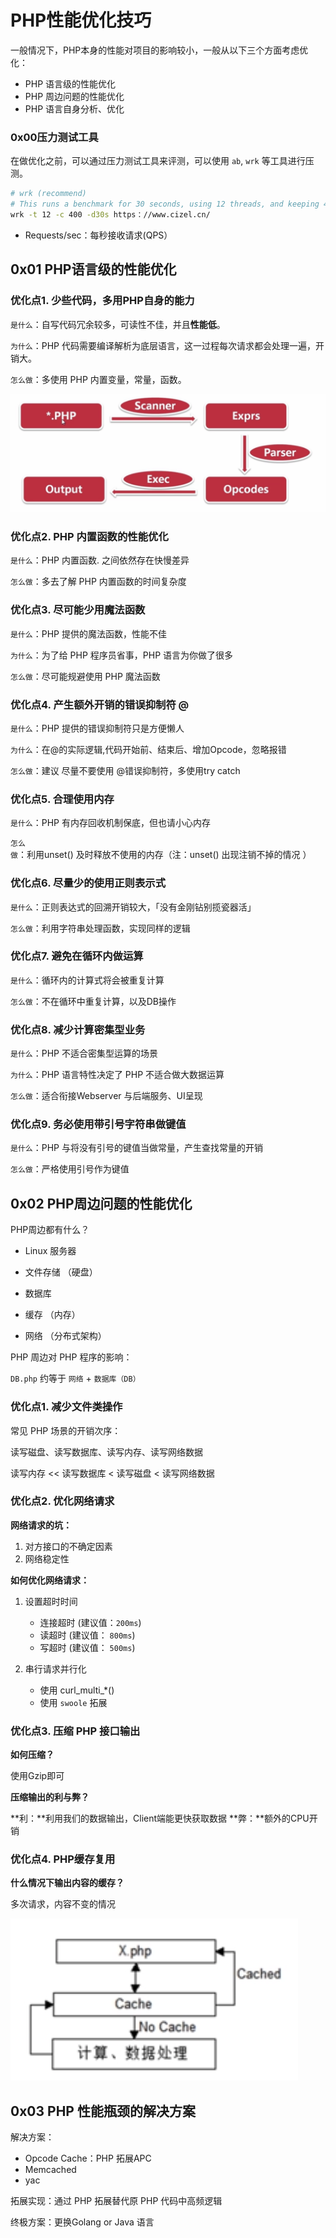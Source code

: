 # PHP性能优化技巧

一般情况下，PHP本身的性能对项目的影响较小，一般从以下三个方面考虑优化：

- PHP 语言级的性能优化
- PHP 周边问题的性能优化
- PHP 语言自身分析、优化

### 0x00压力测试工具

在做优化之前，可以通过压力测试工具来评测，可以使用 `ab`, `wrk` 等工具进行压测。

```bash
# wrk (recommend)
# This runs a benchmark for 30 seconds, using 12 threads, and keeping 400 HTTP connections open.
wrk -t 12 -c 400 -d30s https：//www.cizel.cn/
```

- Requests/sec：每秒接收请求(QPS）

## 0x01 PHP语言级的性能优化

### 优化点1. 少些代码，多用PHP自身的能力

`是什么`：自写代码冗余较多，可读性不佳，并且**性能低**。

`为什么`：PHP 代码需要编译解析为底层语言，这一过程每次请求都会处理一遍，开销大。

`怎么做`：多使用 PHP 内置变量，常量，函数。

![](./images/php-performance-optimization.md_20210127_080543.png)

### 优化点2. PHP 内置函数的性能优化

`是什么`：PHP 内置函数. 之间依然存在快慢差异

`怎么做`：多去了解 PHP 内置函数的时间复杂度

### 优化点3. 尽可能少用魔法函数

`是什么`：PHP 提供的魔法函数，性能不佳

`为什么`：为了给 PHP 程序员省事，PHP 语言为你做了很多

`怎么做`：尽可能规避使用 PHP 魔法函数

### 优化点4. 产生额外开销的错误抑制符 @

`是什么`：PHP 提供的错误抑制符只是方便懒人

`为什么`：在@的实际逻辑,代码开始前、结束后、增加Opcode，忽略报错

`怎么做`：建议 尽量不要使用 @错误抑制符，多使用try catch

### 优化点5. 合理使用内存

`是什么`：PHP 有内存回收机制保底，但也请小心内存

`怎么做`：利用unset() 及时释放不使用的内存（注：unset() 出现注销不掉的情况 ）

### 优化点6. 尽量少的使用正则表示式

`是什么`：正则表达式的回溯开销较大，「没有金刚钻别揽瓷器活」

`怎么做`：利用字符串处理函数，实现同样的逻辑


### 优化点7. 避免在循环内做运算

`是什么`：循环内的计算式将会被重复计算

`怎么做`：不在循环中重复计算，以及DB操作

### 优化点8. 减少计算密集型业务

`是什么`：PHP 不适合密集型运算的场景

`为什么`：PHP 语言特性决定了 PHP 不适合做大数据运算

`怎么做`：适合衔接Webserver 与后端服务、UI呈现

### 优化点9. 务必使用带引号字符串做键值

`是什么`：PHP 与将没有引号的键值当做常量，产生查找常量的开销

`怎么做`：严格使用引号作为键值

## 0x02 PHP周边问题的性能优化

PHP周边都有什么？

- Linux 服务器

- 文件存储 （硬盘）

- 数据库

- 缓存 （内存）

- 网络 （分布式架构）

PHP 周边对 PHP 程序的影响：

`DB.php` 约等于 `网络` + `数据库（DB）`

### 优化点1. 减少文件类操作

常见 PHP 场景的开销次序：

读写磁盘、读写数据库、读写内存、读写网络数据

读写内存 << 读写数据库 <  读写磁盘 < 读写网络数据

### 优化点2. 优化网络请求

**网络请求的坑：**

1. 对方接口的不确定因素
2. 网络稳定性

**如何优化网络请求：**

1. 设置超时时间
	- 连接超时  (建议值：`200ms`)
	- 读超时   (建议值： `800ms`)
	- 写超时   (建议值：  `500ms`)

2. 串行请求并行化
	- 使用 curl_multi_*()
	- 使用 `swoole` 拓展

### 优化点3. 压缩 PHP 接口输出

**如何压缩？**

使用Gzip即可

**压缩输出的利与弊？**

**利：**利用我们的数据输出，Client端能更快获取数据
**弊：**额外的CPU开销

### 优化点4. PHP缓存复用

**什么情况下输出内容的缓存？**

多次请求，内容不变的情况

![](./images/php-performance-optimization.md_20210127_081114.png) 

## 0x03 PHP 性能瓶颈的解决方案

解决方案：

- Opcode Cache：PHP 拓展APC
- Memcached
- yac

拓展实现：通过 PHP 拓展替代原 PHP 代码中高频逻辑

终极方案：更换Golang or Java 语言
